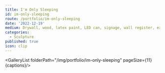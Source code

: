 ```yaml
---
title: I'm Only Sleeping
id: im-only-sleeping
route: /portfolio/im-only-sleeping
date: '2022-12-19'
medium: Drywall, wood, latex paint, LED can, signage, wall register, extension cord, power receptacle
categories:
  - Sculpture
published: true
icon: clip
---
```

<script>
    import GalleryList from '$lib/components/GalleryList.svelte'
    const captions = {
        1: "I built the doorway to exactly my height at time of construction."
    }
</script>
<GalleryList folderPath="/img/portfolio/im-only-sleeping" pageSize={11} {captions}/>